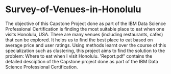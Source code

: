 # Survey-of-Venues-in-Honolulu
The objective of this Capstone Project done as part of the IBM Data Science Professional Certification is finding the most suitable place to eat when one visits Honolulu, USA. There are many venues (including restaurants, cafes) that can be explored. It helps us to find the best place to eat based on average price and user ratings. Using methods learnt over the course of this specialization such as clustering, this project aims to find the solution to the problem: Where to eat when I visit Honolulu.
'Report.pdf' contains the detailed desciption of the Capstone project done as part of the IBM Data Science Professional Certification.
